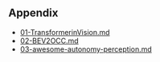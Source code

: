 <!--
 * @Author: Charmve yidazhang1@gmail.com
 * @Date: 2023-09-23 14:54:41
 * @LastEditors: Charmve yidazhang1@gmail.com
 * @LastEditTime: 2023-09-23 14:56:16
 * @FilePath: /OccNet-Course/Chapter08-Appendix/README.md
 * @Version: 1.0.1
 * @Blogs: charmve.blog.csdn.net
 * @GitHub: https://github.com/Charmve
 * @Description: 
 * 
 * Copyright (c) 2023 by Charmve, All Rights Reserved. 
 * Licensed under the MIT License.
-->


## Appendix

- [01-TransformerinVision.md](01-TransformerinVision.md)
- [02-BEV2OCC.md](02-BEV2OCC.md)
- [03-awesome-autonomy-perception.md](03-awesome-autonomy-perception.md)